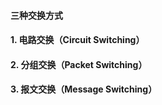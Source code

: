 #### 三种交换方式

#### 1. 电路交换（Circuit Switching）



#### 2. 分组交换（Packet Switching）



#### 3. 报文交换（Message Switching）

